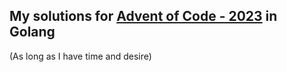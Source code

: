 ## My solutions for [Advent of Code - 2023](https://adventofcode.com/2023) in Golang
(As long as I have time and desire)
